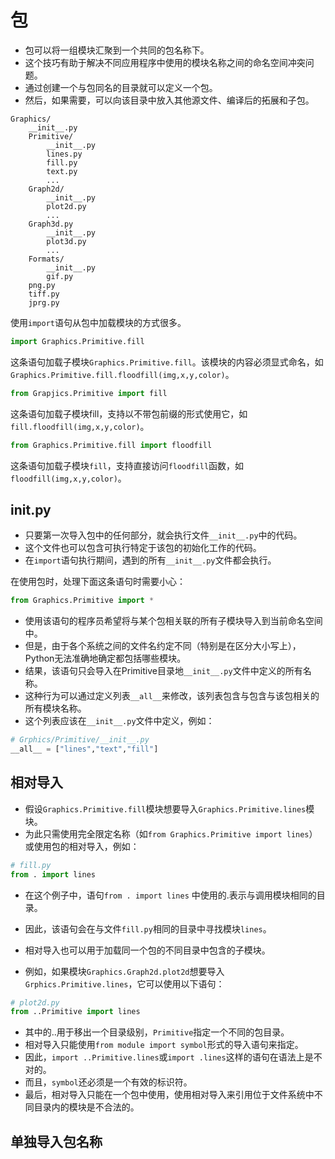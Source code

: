# 包
* 包可以将一组模块汇聚到一个共同的包名称下。
* 这个技巧有助于解决不同应用程序中使用的模块名称之间的命名空间冲突问题。
* 通过创建一个与包同名的目录就可以定义一个包。
* 然后，如果需要，可以向该目录中放入其他源文件、编译后的拓展和子包。
```
Graphics/
    __init__.py
    Primitive/
        __init__.py
        lines.py
        fill.py
        text.py
        ...
    Graph2d/
        __init__.py
        plot2d.py
        ...
    Graph3d.py
        __init__.py
        plot3d.py
        ...
    Formats/
        __init__.py
        gif.py
    png.py
    tiff.py
    jprg.py
```
使用``import``语句从包中加载模块的方式很多。
```python
import Graphics.Primitive.fill
```
这条语句加载子模块``Graphics.Primitive.fill``。该模块的内容必须显式命名，如``Graphics.Primitive.fill.floodfill(img,x,y,color)``。
```python
from Grapjics.Primitive import fill
```
这条语句加载子模块fill，支持以不带包前缀的形式使用它，如``fill.floodfill(img,x,y,color)``。
```python
from Graphics.Primitive.fill import floodfill
```
这条语句加载子模块``fill``，支持直接访问``floodfill``函数，如``floodfill(img,x,y,color)``。
## __init__.py
* 只要第一次导入包中的任何部分，就会执行文件``__init__.py``中的代码。
* 这个文件也可以包含可执行特定于该包的初始化工作的代码。
* 在``import``语句执行期间，遇到的所有``__init__.py``文件都会执行。

在使用包时，处理下面这条语句时需要小心：
```python
from Graphics.Primitive import * 
```

* 使用该语句的程序员希望将与某个包相关联的所有子模块导入到当前命名空间中。
* 但是，由于各个系统之间的文件名约定不同（特别是在区分大小写上），Python无法准确地确定都包括哪些模块。
* 结果，该语句只会导入在Primitive目录地``__init__.py``文件中定义的所有名称。
* 这种行为可以通过定义列表``__all__``来修改，该列表包含与包含与该包相关的所有模块名称。
* 这个列表应该在``__init__.py``文件中定义，例如：
```python
# Grphics/Primitive/__init__.py
__all__ = ["lines","text","fill"]
```
## 相对导入
* 假设``Graphics.Primitive.fill``模块想要导入``Graphics.Primitive.lines``模块。
* 为此只需使用完全限定名称（如``from Graphics.Primitive import lines``）或使用包的相对导入，例如：
```python
# fill.py
from . import lines
```
* 在这个例子中，语句``from . import lines`` 中使用的.表示与调用模块相同的目录。
* 因此，该语句会在与文件``fill.py``相同的目录中寻找模块``lines``。

* 相对导入也可以用于加载同一个包的不同目录中包含的子模块。
* 例如，如果模块``Graphics.Graph2d.plot2d``想要导入``Grphics.Primitive.lines``，它可以使用以下语句：
```python
# plot2d.py
from ..Primitive import lines
```
* 其中的..用于移出一个目录级别，``Primitive``指定一个不同的包目录。
* 相对导入只能使用``from module import symbol``形式的导入语句来指定。
* 因此，``import ..Primitive.lines``或``import .lines``这样的语句在语法上是不对的。
* 而且，``symbol``还必须是一个有效的标识符。
* 最后，相对导入只能在一个包中使用，使用相对导入来引用位于文件系统中不同目录内的模块是不合法的。
## 单独导入包名称